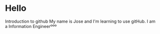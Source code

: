 # Hello
Introduction to github
My name is Jose and I'm learning to use gitHub.
I am a Information Engineerººº
